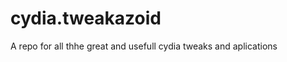 cydia.tweakazoid
================

A repo for all thhe great and usefull cydia tweaks and aplications